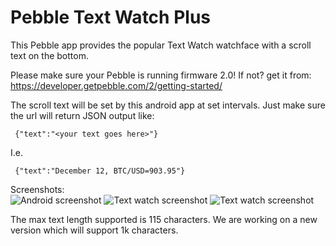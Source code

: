 Pebble Text Watch Plus
======================

This Pebble app provides the popular Text Watch watchface with a scroll text on the bottom.

Please make sure your Pebble is running firmware 2.0! If not? get it from: https://developer.getpebble.com/2/getting-started/

The scroll text will be set by this android app at set intervals.
Just make sure the url will return JSON output like:
```
 {"text":"<your text goes here>"}
```
I.e.
```
 {"text":"December 12, BTC/USD=903.95"}
```

Screenshots:<br>
![Android screenshot](http://jeroennijhof.nl/pebble/app.png)&nbsp;![Text watch screenshot](http://jeroennijhof.nl/pebble/pebble1.png)&nbsp;![Text watch screenshot](http://jeroennijhof.nl/pebble/pebble2.png)

The max text length supported is 115 characters.
We are working on a new version which will support 1k characters.
